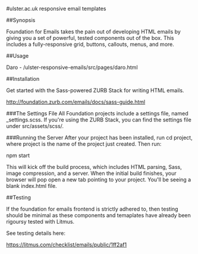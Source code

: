 #ulster.ac.uk responsive email templates

##Synopsis

Foundation for Emails takes the pain out of developing HTML emails by giving you a set of powerful, tested components out of the box. This includes a fully-responsive grid, buttons, callouts, menus, and more.

##Usage

Daro - /ulster-responsive-emails/src/pages/daro.html

##Installation

Get started with the Sass-powered ZURB Stack for writing HTML emails.

http://foundation.zurb.com/emails/docs/sass-guide.html

###The Settings File
All Foundation projects include a settings file, named _settings.scss. If you're using the ZURB Stack, you can find the settings file under src/assets/scss/.

###Running the Server
After your project has been installed, run cd project, where project is the name of the project just created. Then run:

npm start

This will kick off the build process, which includes HTML parsing, Sass, image compression, and a server. When the initial build finishes, your browser will pop open a new tab pointing to your project. You'll be seeing a blank index.html file.

##Testing

If the foundation for emails frontend is strictly adhered to, then testing should be minimal as these components and temaplates have already been rigoursy tested with Litmus.

See testing details here:  

https://litmus.com/checklist/emails/public/1ff2af1
